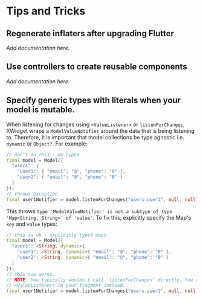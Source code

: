 # Tips and Tricks

## Regenerate inflaters after upgrading Flutter

*Add documentation here.*

## Use controllers to create reusable components

*Add documentation here.*

## Specify generic types with literals when your model is mutable.

When listening for changes using `<ValueListener>` or `listenForChanges`, XWidget wraps a
`ModelValueNotifier` around the data that is being listening to. Therefore, it is important
that model collections be type agnostic i.e. `dynamic` or `Object?`. For example:

```dart
// don't do this - no types
final model = Model({
  "users": {
    "user1": { "email": "@", "phone": "0" },
    "user2": { "email": "@", "phone": "0" }
  }
});
// throws exception
final user1Notifier = model.listenForChanges("users.user1", null, null);
```
This throws `type 'ModelValueNotifier' is not a subtype of type 'Map<String, String>' of 'value'`.
To fix this, explicitly specify the Map's `key` and `value` types:

```dart
// this is ok - explicitly typed maps
final model = Model({
  "users": <String, dynamic>{
    "user1": <String, dynamic>{ "email": "@", "phone": "0" },
    "user2": <String, dynamic>{ "email": "@", "phone": "0" }
  }
});
// this now works.
// NOTE: You typically wouldn't call `listenForChanges' directly. You would use
// <ValueListener> in your fragment instead.
final user1Notifier = model.listenForChanges("users.user1", null, null);
```